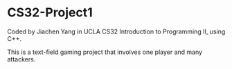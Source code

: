 # CS32-Project1
Coded by Jiachen Yang in UCLA CS32 Introduction to Programming II, using C++.

This is a text-field gaming project that involves one player and many attackers.
